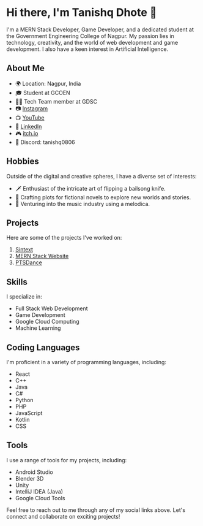 # Hi there, I'm Tanishq Dhote 👋

I'm a MERN Stack Developer, Game Developer, and a dedicated student at the Government Engineering College of Nagpur. My passion lies in technology, creativity, and the world of web development and game development. I also have a keen interest in Artificial Intelligence.

## About Me

- 🌍 Location: Nagpur, India
- 🎓 Student at GCOEN
- 👨‍💻 Tech Team member at GDSC
- 📷 [Instagram](https://www.instagram.com/ptsd_memer/)
- 📺 [YouTube](https://www.youtube.com/channel/UCKboTJN962q_1sJ5_FpqYBQ)
- 💼 [LinkedIn](https://www.linkedin.com/in/tanishqdhote/)
- 🎮 [itch.io](https://ptsd-dev.itch.io/)
- 💬 Discord: tanishq0806

## Hobbies

Outside of the digital and creative spheres, I have a diverse set of interests:

- 🗡️ Enthusiast of the intricate art of flipping a bailsong knife.
- 📖 Crafting plots for fictional novels to explore new worlds and stories.
- 🎵 Venturing into the music industry using a melodica.

## Projects

Here are some of the projects I've worked on:

1. [Sintext](https://ptsd-dev.itch.io/sintext)
2. [MERN Stack Website](https://www.microplastwovens.com/)
3. [PTSDance](https://ptsd-dev.itch.io/ptsdance-revolution)

## Skills

I specialize in:

- Full Stack Web Development
- Game Development
- Google Cloud Computing
- Machine Learning

## Coding Languages

I'm proficient in a variety of programming languages, including:

- React
- C++
- Java
- C#
- Python
- PHP
- JavaScript
- Kotlin
- CSS

## Tools

I use a range of tools for my projects, including:

- Android Studio
- Blender 3D
- Unity
- IntelliJ IDEA (Java)
- Google Cloud Tools

Feel free to reach out to me through any of my social links above. Let's connect and collaborate on exciting projects!
